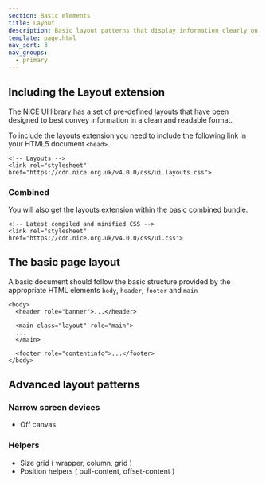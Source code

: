 ```yaml
---
section: Basic elements
title: Layout
description: Basic layout patterns that display information clearly on our web pages
template: page.html
nav_sort: 3
nav_groups:
  - primary
---
```


## Including the Layout extension

The NICE UI library has a set of pre-defined layouts that have been designed to
best convey information in a clean and readable format.

To include the layouts extension you need to include the following link in
your HTML5 document <code>&lt;head&gt;</code>.

<pre class="prettyprint linenums"><code>&lt;!-- Layouts --&gt;
&lt;link rel="stylesheet" href="https://cdn.nice.org.uk/v4.0.0/css/ui.layouts.css"&gt;</code></pre>

### Combined

You will also get the layouts extension within the basic combined bundle.

<pre class="prettyprint linenums"><code>&lt;!-- Latest compiled and minified CSS --&gt;
&lt;link rel="stylesheet" href="https://cdn.nice.org.uk/v4.0.0/css/ui.css"&gt;</code></pre>

## The basic page layout

A basic document should follow the basic structure provided by the appropriate HTML
elements <code>body</code>, <code>header</code>, <code>footer</code> and <code>main</code>

<pre class="prettyprint linenums"><code>&lt;body&gt;
  &lt;header role="banner"&gt;...&lt;/header&gt;

  &lt;main class="layout" role="main"&gt;
  ...
  &lt;/main&gt;

  &lt;footer role="contentinfo"&gt;...&lt;/footer&gt;
&lt;/body&gt;
</code></pre>

## Advanced layout patterns

### Narrow screen devices

  - Off canvas

### Helpers

  - Size grid        ( wrapper, column, grid )
  - Position helpers ( pull-content, offset-content )
